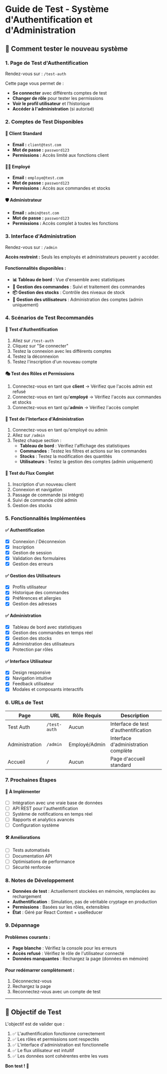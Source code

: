 # Guide de Test - Système d'Authentification et d'Administration

## 🚀 Comment tester le nouveau système

### 1. **Page de Test d'Authentification**
Rendez-vous sur : `/test-auth`

Cette page vous permet de :
- **Se connecter** avec différents comptes de test
- **Changer de rôle** pour tester les permissions
- **Voir le profil utilisateur** et l'historique
- **Accéder à l'administration** (si autorisé)

### 2. **Comptes de Test Disponibles**

#### 👤 **Client Standard**
- **Email :** `client@test.com`
- **Mot de passe :** `password123`
- **Permissions :** Accès limité aux fonctions client

#### 👨‍💼 **Employé**
- **Email :** `employe@test.com`
- **Mot de passe :** `password123`
- **Permissions :** Accès aux commandes et stocks

#### 🛡️ **Administrateur**
- **Email :** `admin@test.com`
- **Mot de passe :** `password123`
- **Permissions :** Accès complet à toutes les fonctions

### 3. **Interface d'Administration**
Rendez-vous sur : `/admin`

**Accès restreint :** Seuls les employés et administrateurs peuvent y accéder.

#### Fonctionnalités disponibles :
- **📊 Tableau de bord** : Vue d'ensemble avec statistiques
- **🛒 Gestion des commandes** : Suivi et traitement des commandes
- **📦 Gestion des stocks** : Contrôle des niveaux de stock
- **👥 Gestion des utilisateurs** : Administration des comptes (admin uniquement)

### 4. **Scénarios de Test Recommandés**

#### 🔑 **Test d'Authentification**
1. Allez sur `/test-auth`
2. Cliquez sur "Se connecter"
3. Testez la connexion avec les différents comptes
4. Testez la déconnexion
5. Testez l'inscription d'un nouveau compte

#### 🎭 **Test des Rôles et Permissions**
1. Connectez-vous en tant que **client** → Vérifiez que l'accès admin est refusé
2. Connectez-vous en tant qu'**employé** → Vérifiez l'accès aux commandes et stocks
3. Connectez-vous en tant qu'**admin** → Vérifiez l'accès complet

#### 🔧 **Test de l'Interface d'Administration**
1. Connectez-vous en tant qu'employé ou admin
2. Allez sur `/admin`
3. Testez chaque section :
   - **Tableau de bord** : Vérifiez l'affichage des statistiques
   - **Commandes** : Testez les filtres et actions sur les commandes
   - **Stocks** : Testez la modification des quantités
   - **Utilisateurs** : Testez la gestion des comptes (admin uniquement)

#### 📱 **Test du Flux Complet**
1. Inscription d'un nouveau client
2. Connexion et navigation
3. Passage de commande (si intégré)
4. Suivi de commande côté admin
5. Gestion des stocks

### 5. **Fonctionnalités Implémentées**

#### ✅ **Authentification**
- [x] Connexion / Déconnexion
- [x] Inscription
- [x] Gestion de session
- [x] Validation des formulaires
- [x] Gestion des erreurs

#### ✅ **Gestion des Utilisateurs**
- [x] Profils utilisateur
- [x] Historique des commandes
- [x] Préférences et allergies
- [x] Gestion des adresses

#### ✅ **Administration**
- [x] Tableau de bord avec statistiques
- [x] Gestion des commandes en temps réel
- [x] Gestion des stocks
- [x] Administration des utilisateurs
- [x] Protection par rôles

#### ✅ **Interface Utilisateur**
- [x] Design responsive
- [x] Navigation intuitive
- [x] Feedback utilisateur
- [x] Modales et composants interactifs

### 6. **URLs de Test**

| Page | URL | Rôle Requis | Description |
|------|-----|-------------|-------------|
| Test Auth | `/test-auth` | Aucun | Interface de test d'authentification |
| Administration | `/admin` | Employé/Admin | Interface d'administration complète |
| Accueil | `/` | Aucun | Page d'accueil standard |

### 7. **Prochaines Étapes**

#### 🔄 **À Implémenter**
- [ ] Intégration avec une vraie base de données
- [ ] API REST pour l'authentification
- [ ] Système de notifications en temps réel
- [ ] Rapports et analytics avancés
- [ ] Configuration système

#### 🛠️ **Améliorations**
- [ ] Tests automatisés
- [ ] Documentation API
- [ ] Optimisations de performance
- [ ] Sécurité renforcée

### 8. **Notes de Développement**

- **Données de test** : Actuellement stockées en mémoire, remplacées au rechargement
- **Authentification** : Simulation, pas de véritable cryptage en production
- **Permissions** : Basées sur les rôles, extensibles
- **État** : Géré par React Context + useReducer

### 9. **Dépannage**

#### Problèmes courants :
- **Page blanche** : Vérifiez la console pour les erreurs
- **Accès refusé** : Vérifiez le rôle de l'utilisateur connecté
- **Données manquantes** : Rechargez la page (données en mémoire)

#### Pour redémarrer complètement :
1. Déconnectez-vous
2. Rechargez la page
3. Reconnectez-vous avec un compte de test

---

## 🎯 **Objectif de Test**

L'objectif est de valider que :
1. ✅ L'authentification fonctionne correctement
2. ✅ Les rôles et permissions sont respectés
3. ✅ L'interface d'administration est fonctionnelle
4. ✅ Le flux utilisateur est intuitif
5. ✅ Les données sont cohérentes entre les vues

**Bon test ! 🚀**

